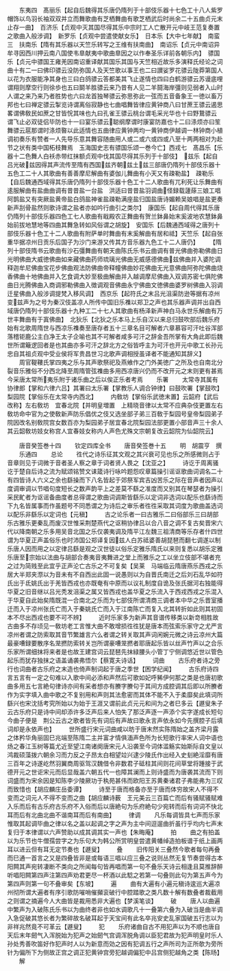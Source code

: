 <!-- { "loadSidebar": true } -->
　　东夷四　髙丽乐【起自后魏得其乐唐仍隋列于十部伎乐器十七色工十八人紫罗帽饰以鸟羽长袖双双并立而舞歌曲有芝栖舞曲有歌芝栖武后时尚余二十五曲贞元末止存一曲】　百济乐【贞观中灭其国尽得其乐中宗时工人亡散开元中岐王范复奏置之歌曲入般涉调】　新罗乐【贞观中尝遣使献女乐】　日本乐【大中七年献】　南蛮三　扶南乐【隋有其乐器以天竺乐转写之王维有扶南曲】　南诏乐【贞元中南诏异牟寻因西川押云南八国使韦臯献夷中歌曲臯因之以作奉圣乐详前各朝乐内】　骠国乐【贞元中骠国王雍羌因南诏重译献其国乐其国与天竺相近故乐多演释氏经论之词曲十有二一曰佛印骠云没防弥国人及天竺歌以事王也二曰讃娑罗花骠云陇莽第国人以花为衣服能净其身也三曰白鸽骠云答都美其飞止遂情也四曰白鹤游骠云苏谩底哩谓翔则摩空行则徐歩也五曰鬬羊胜骠云来乃昔有人见二羊鬪海岸彊则见弱者入山时人谓之来乃来乃者胜势也六曰龙首独琴骠云弥思弥此一弦而五音备象王一徳以畜万邦也七曰禅定骠云掣览诗谓离俗寂静也七曲唱舞皆律应黄钟商八曰甘蔗王骠云遏思畧谓佛敎民如蔗之甘皆恱其味也九曰孔雀王骠云桃台谓毛采光华也十曰野鵞骠云　　谓飞止必双徒侣毕防也十一曰宴乐骠云聪纲摩谓时康宴防嘉也十二曰涤烦亦曰笙舞骠云扈那谓时涤烦暋以此适情也五曲律应黄钟两均一黄钟商伊越调一林钟商小植调初奏乐有赞者一人先导乐意其舞容随曲用人或二或六或四或八至十两两相对为赴节之状有类中国柘枝舞焉　玉海国史志有骠国乐颂一巻今亡】西戎七　髙昌乐【乐器十二色舞人白袄赤带红抹额贞观中伐其国尽得其乐列于十部伎】　兹乐【起自吕光破兹因得其声流传至隋有西国兹齐朝兹土兹三部唐仍隋列十部伎乐器十五色工二十人其歌曲有善善摩尼解曲有婆伽儿舞曲有小天又有疎勒盐】　疎勒乐【自后魏通西域得其乐唐仍隋列十部伎乐器十色工十二人歌曲有兀利死让乐舞曲有逺服解曲有盐曲曲调有昔昔盐一台盐　洪适曰昔昔盐羽调曲怪録载蘧蒢三娘工唱阿鹊盐又有突厥盐黄帝盐白鸽盐神雀盐疎勒满座盐归国盐唐诗媚赖吴娘唱是盐更奏新声刮骨盐然则歌诗谓之盐者亦如吟行曲引之类尔】　康国乐【起自周代得其乐唐仍隋列十部伎乐器四色工七人歌曲有戢殿农正舞曲有贺兰鉢鼻始末奚波地农慧鉢鼻始前拔地慧地等四曲其舞急转如风俗谓之胡旋】　安国乐【后魏通西域得之唐列十部伎乐器十色工十二人歌曲有附萨单时舞曲有末奚解曲有居和祗】天竺乐【起自张重华据凉州日贡乐后国子为沙门来游又传其方音乐器九色工十二人唐仍】
　　【隋列十部伎隋书云歌曲有沙石彊舞曲有朝天曲陈氏乐书云曲调有普光佛曲弥勒佛曲日光明佛曲大威徳佛曲如来藏佛曲药师琉璃光佛曲无威感德佛曲兹佛曲并入婆陀调释迦牟尼佛曲宝花步佛曲观法防佛曲帝释幢佛曲妙花佛曲无光意佛曲阿弥陀佛曲烧香佛曲十地佛曲并入乞食调大妙至极曲解曲并入越调摩尼佛曲入双调苏密七俱陀佛曲日光腾佛曲入商调邪勒佛曲入徴调观音佛曲永宁佛曲文徳佛曲婆罗树佛曲入羽调迁星佛曲入般涉调提梵入移风调】　西京乐【起符氏之末吕光沮渠防逊等据有凉州变兹声为之号为秦汉伎盖凉人所传中国旧乐襍以郑卫之声也其乐器声调并出自西域唐仍隋列十部伎乐器十九种工二十七人其歌曲有杨泽新声神白马永世乐解曲有万世丰舞曲有于寘佛曲】　北狄乐【北狄之乐本马上乐自汉以来总归鼓吹部后魏乐府始有北歌周隋世与西凉乐襍奏至唐存者五十三章名目可解者六章慕容可汗吐谷浑部落稽钜鹿公主白净王太子企喻也其不可解者咸多可汗之辞金吾所掌有大角此即后魏世所谓簸逻回者是也其曲亦多可汗之辞北方之俗皆呼主为可汗也开元中歌工长孙元忠自其祖贞观中受业侯将军贵昌世习北歌声调相授虽译者不能通知其辞义】
　　周官鞮鞻氏掌四夷之乐与其声歌祭祀及燕飨作之门外美徳广之所及也自南北分裂音乐雅俗不分西北降至周隋管弦襍曲多用西凉唐兴仍而不改开元之末则更有甚焉今采唐太常所夷乐附于诸乐曲之后以俟正乐者考焉
　　乐署
　　太常寺其属有协律郎【掌和六律六吕】其署曰太乐署【掌教乐人调合钟律】曰鼓吹署【掌鼓吹】梨园院【掌俗乐在太常寺内西北】
　　内敎坊【掌俗乐武徳末置】云韶府【武后改称】左右敎坊　宜春北院【并明皇増置　上精晓音律以太常不应典杂伎更置左右敎坊命中官为之使敎新声防乐倡优之伎又选坐部子弟三百敎于梨园号皇帝梨园弟子院因改名别敎院宫女数百亦为梨园弟子居宜春北院梨园法部更置小部音声三十余人其云韶敎坊妓女称宫人宜春妓女称内人声色尤殊文宗朝复改云韶院为仙韶院云】

　　唐音癸签巻十四
　　钦定四库全书
　　唐音癸签巻十五
　　明　胡震亨　撰
　　乐通四
　　总论
　　徃代之诗乐征其文观之其兴衰可见也乐之所感微则占于音章则见于词微于音者圣人察之章于词者贤人畏之【沈亚之】
　　诗讫于周离骚讫于楚自后诗之流为赋颂铭赞文诔箴诗行咏吟题怨叹章篇操引谣讴歌曲词调名二十有四皆诗人六义之余也繇操而下八名皆起于郊祭军宾吉凶苦乐之际在音声者因声以度调审调以节唱句度短长之数声韵平上之差莫不繇之准度而又别其在琴瑟者为操引采民甿者为讴谣备曲度者总得谓之歌曲词调斯皆繇乐以定词非选词以配乐也繇诗而下九名皆属事而作虽题号不同悉谓之为诗后之审乐者徃徃采取其词度为歌曲盖选词以配乐非繇乐以定词也【元稹】
　　古之论乐者一曰古雅乐二曰俗部乐三曰胡部乐古雅乐更秦乱而废汉世惟采荆楚燕代之讴稍协律吕以合八音之调不复古矣晋宋六代以降南朝之乐多用吴音北国之乐仅袭夷调及隋平江左魏三祖清商等乐存者什四世谓为华夏正声盖俗乐也时沛国公郑译复因兹人白苏祗婆善胡琵琶而翻七调遂以制乐唐人因而用之以定律吕繇是观之汉世徒以俗乐定雅乐隋氏以来则复悉以胡乐定雅乐唐至宗始以法曲与胡部合奏夷音夷舞进之堂上而雅乐之工以坐立伎部不堪者充之过为简贱至此宜乎正声沦亡古乐之不可复矣【吴莱　马端临云隋唐燕乐西戎之乐居大半郑夹漈以为音未有不自西出此固一说愚则以为自晋氏南迁之后刘石乱华如符氏出于氐姚氏出于羌皆西戎也亦既奄有中原而以议礼制度自诡及张氏据河右独能得华夏之旧音继以吕光秃发沮渠之属又皆西戎也盖华夏之乐流入于西戎西戎之乐混入于华夏自此始矣隋既混一合南北之乐而为七部伎所谓清商三调者本中华之乐晋室播迁而入于凉州张氏亡而入于秦姚氏亡而入于江南陈亡而复入北其转折如此则其初固本不尽出西戎也要不可不辨】
　　近时乐家多为新声其音谱传移类以新竒相胜故古曲多不存顷见一敎坊老工言惟大曲不敢增损徃徃犹是唐本而弦索乐家守之尤严言凉州者谓之防索取其音节繁雄言六么者谓之转关取其声词闲婉元微之诗云凉州大篇最豪嘈録要散序名茏撚防索转关岂所谓豪嘈茏撚者耶唐起乐皆以丝声竹声以之合乐乐家所谓细抹将来者是也故王建宫词云琵琶先抹緑腰头小管丁宁侧调悠近世以管色起乐而犹存独抹之语盖诵袭弗悟尔【蔡寛夫诗话】
　　词曲
　　古乐府者诗之旁行也词曲者古乐府之末造也倚声制词起于唐之季世【困学纪闻】
　　古乐府诗四言五言有一定之句难以入歌中间必添和声然后可歌如妃呼豨伊何那之类是也唐初歌曲多用五七言絶句律诗亦间有采者想亦有賸字賸句于其间方成腔调其后即以所賸者作为实字填入曲中歌之不复别用和声则其法愈密而其体不能不入于柔靡矣此填词所繇兴也宋沈括考究所始以为始于王涯又谓前此贞元元和间为之者巳多云【遯叟朱子云古乐府只是诗中间却添许多泛声后来人怕失了那泛声逐一声添个实字遂成长短句今曲子便是　荆公云古之歌者皆先有词后有声故曰歌永言声依永如今先撰腔子后填词却是永依声也】
　　世所盛行宋元词曲咸以昉于唐末然实陈隋始之盖齐梁月露之体矜华角丽固巳兆端至陈隋二主并富才情俱湎声色所为长短歌行率宋人词中语也炀之春江玉树等篇尤近至望江南诸阕唐宋元人沿袭至今词体滥觞实始斯际自文皇以鸿裁硕藻拨六朝余习而力反之子昂太白相望竝兴逮少陵氏作出经入史刬絶淫靡有唐三百年之诗遂屹然羽翼商周驱驾汉魏借令非数君子砥柱其间则花间草堂将踵接于武德开元之世讵宋元而后显哉盖六朝五代一也障其澜而上则诗盛而为唐袭其流而下则词盛而为宋余因是知陈李少陵厥功于秇苑甚伟而欧阳王苏黄秦诸君子弗能弗为三叹而致惜也【胡应麟庄岳委谭】
　　诗至于唐而格备亦至于唐而体穷故宋人不得不变而之词元人不得不变而之曲【胡应麟诗薮　王元美云三百篇亡而后有骚赋骚赋难入乐而后有古乐府古乐府不入俗而后以唐絶句为乐府絶句少宛转而后有词词不快北耳而后有北曲北曲不谐南耳而后有南曲】
　　律调
　　凡乐每调皆具七声而乐家惟取其起调毕曲之律以名之盖以起调之字之声为主中间逗遛曲折虽行乎均内七声末复归于本律谓以六声赞助以成其调其实一声也【朱晦庵】
　　拍
　　曲之有拍盖以为乐节也牛僧孺尝字之为乐句大为韩公所赏明皇尝遣黄幡绰造拍板谱于纸上画两耳以进云但有耳无定节奏也【遯叟】
　　叠
　　旧传阳关三叠然今歌者每句再叠而巳通一首言之又是四叠皆非是或每语三唱以应三叠之说则丛然无复节奏尝得古本阳闗其声宛转凄断不类向之所闻每句皆再唱而第一句不叠乐天诗云相逢且莫推辞醉听唱阳闗第四声注第四声劝君更尽一杯酒以此騐之若第一句叠则此句为第五声今为第四声则第一句不叠审矣【东坡】
　　遍
　　曲有大遍有小遍元稹诗逡巡大遍凉州彻所谓大遍者有序引歌防嗺哨催攧衮破行中腔踏歌之类凡数十解有数叠者裁截用之则谓之摘遍今人大曲皆是裁用悉非大遍也【梦溪笔谈】
　　破
　　唐人以曲遍中繁声为入破陈氏乐书以为曲终者非也如水调歌凡十一叠第六叠为入破当是曲半调入急促破其悠长者为繁碎故名破耳起于天宝间有此名卒兆安史乱家国破五行志以为非祥兆然竟不可革云【遯叟】
　　犯
　　乐府诸曲自古不用犯声以为不顺也唐自天后末年劒气入浑脱始为犯声之始劒气宫调浑脱角调以臣犯君故为犯声明皇时乐人孙处秀善吹笛好作犯声时人以为新意而効之因有犯调五行之声所司为正所欹为旁所针为偏所下为侧故正宫之调正犯黄钟宫旁犯越调偏犯中吕宫侧犯越角之类【陈旸】
　　解
